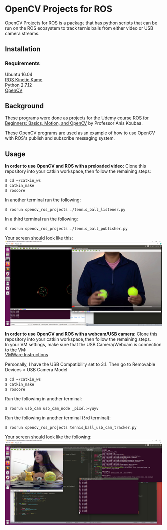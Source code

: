 # OpenCV Projects for ROS

OpenCV Projects for ROS is a package that has python scripts that can be run on the ROS ecosystem to track tennis balls from either video or USB camera streams. 

## Installation
### Requirements
Ubuntu 16.04  
[ROS Kinetic Kame](http://wiki.ros.org/kinetic/Installation)  
Python 2.7.12  
[OpenCV](https://docs.opencv.org/3.4/d2/de6/tutorial_py_setup_in_ubuntu.html)

## Background
These programs were done as projects for the Udemy course [ROS for Beginners: Basics, Motion, and OpenCV](https://www.udemy.com/course/ros-essentials/) by Professor Anis Koubaa.  

These OpenCV programs are used as an example of how to use OpenCV with ROS's publish and subscribe messaging system. 

## Usage
__In order to use OpenCV and ROS with a preloaded video:__
Clone this repository into your catkin workspace, then follow the remaining steps:
```
$ cd ~/catkin_ws
$ catkin_make
$ roscore
```
In another terminal run the following:
```
$ rosrun opencv_ros_projects ./tennis_ball_listener.py
```
In a third terminal run the following:
```
$ rosrun opencv_ros_projects ./tennis_ball_publisher.py
```
Your screen should look like this:  
![Screen](images/tennis_ball.PNG)  

__In order to use OpenCV and ROS with a webcam/USB camera:__
Clone this repository into your catkin workspace, then follow the remaining steps.  
In your VM settings, make sure that the USB Camera/Webcam is connection to the VM:  
[VMWare Instructions](https://docs.vmware.com/en/VMware-Workstation-Pro/15.0/com.vmware.ws.using.doc/GUID-E003456F-EB94-4B53-9082-293D9617CB5A.html)  

Personally, I have the USB Compatibility set to 3.1. Then go to Removable Devices > USB Camera Model

```
$ cd ~/catkin_ws
$ catkin_make
$ roscore
```
Run the following in another terminal:
```
$ rosrun usb_cam usb_cam_node _pixel:=yuyv
```
Run the following in another terminal (3rd terminal):
```
$ rosrun opencv_ros_projects tennis_ball_usb_cam_tracker.py
```
Your screen should look like the following:
![Screen](images/usb_cam.PNG)

